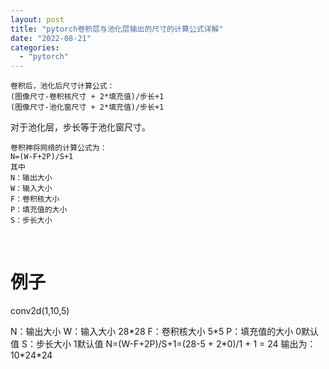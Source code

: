 ```yaml
---
layout: post
title: "pytorch卷积层与池化层输出的尺寸的计算公式详解"
date: "2022-08-21"
categories: 
  - "pytorch"
---
```


```
卷积后，池化后尺寸计算公式：
(图像尺寸-卷积核尺寸 + 2*填充值)/步长+1
(图像尺寸-池化窗尺寸 + 2*填充值)/步长+1
```

对于池化层，步长等于池化窗尺寸。

```
卷积神将网络的计算公式为：
N=(W-F+2P)/S+1
其中
N：输出大小
W：输入大小
F：卷积核大小
P：填充值的大小
S：步长大小
```

 

# **例子**

conv2d(1,10,5)

N：输出大小 W：输入大小 28\*28 F：卷积核大小 5\*5 P：填充值的大小 0默认值 S：步长大小 1默认值 N=(W-F+2P)/S+1=(28-5 + 2\*0)/1 + 1 = 24 输出为：10\*24\*24
